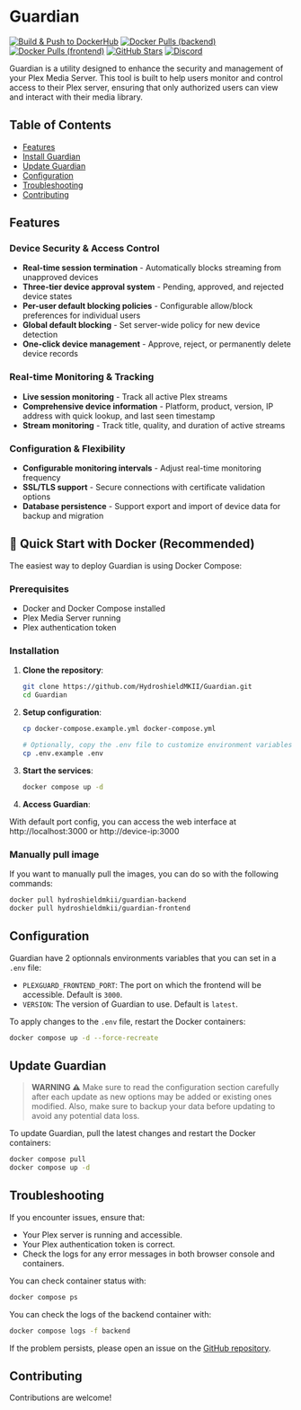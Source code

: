 # Guardian

[![Build & Push to DockerHub](https://github.com/HydroshieldMKII/Guardian/actions/workflows/docker-multiarch.yml/badge.svg)](https://github.com/HydroshieldMKII/Guardian/actions/workflows/docker-multiarch.yml)
[![Docker Pulls (backend)](https://img.shields.io/docker/pulls/hydroshieldmkii/guardian-backend.svg)](https://hub.docker.com/r/hydroshieldmkii/guardian-backend)
[![Docker Pulls (frontend)](https://img.shields.io/docker/pulls/hydroshieldmkii/guardian-frontend.svg)](https://hub.docker.com/r/hydroshieldmkii/guardian-frontend)
[![GitHub Stars](https://img.shields.io/github/stars/HydroshieldMKII/Guardian.svg?style=flat)](https://github.com/HydroshieldMKII/Guardian/stargazers)
[![Discord](https://img.shields.io/discord/1415505445883215955?logo=discord&label=chat)](https://discord.gg/xTKuHyhdS4)


Guardian is a utility designed to enhance the security and management of your Plex Media Server. This tool is built to help users monitor and control access to their Plex server, ensuring that only authorized users can view and interact with their media library.

## Table of Contents

- [Features](#features)
- [Install Guardian](#installation)
- [Update Guardian](#update-guardian)
- [Configuration](#configuration)
- [Troubleshooting](#troubleshooting)
- [Contributing](#contributing)

## Features

### **Device Security & Access Control**

- **Real-time session termination** - Automatically blocks streaming from unapproved devices
- **Three-tier device approval system** - Pending, approved, and rejected device states
- **Per-user default blocking policies** - Configurable allow/block preferences for individual users
- **Global default blocking** - Set server-wide policy for new device detection
- **One-click device management** - Approve, reject, or permanently delete device records

### **Real-time Monitoring & Tracking**

- **Live session monitoring** - Track all active Plex streams
- **Comprehensive device information** - Platform, product, version, IP address with quick lookup, and last seen timestamp
- **Stream monitoring** - Track title, quality, and duration of active streams

### **Configuration & Flexibility**

- **Configurable monitoring intervals** - Adjust real-time monitoring frequency
- **SSL/TLS support** - Secure connections with certificate validation options
- **Database persistence** - Support export and import of device data for backup and migration

## 🚀 Quick Start with Docker (Recommended)

The easiest way to deploy Guardian is using Docker Compose:

### Prerequisites

- Docker and Docker Compose installed
- Plex Media Server running
- Plex authentication token

### Installation

1. **Clone the repository**:

   ```bash
   git clone https://github.com/HydroshieldMKII/Guardian.git
   cd Guardian
   ```

2. **Setup configuration**:

   ```bash
   cp docker-compose.example.yml docker-compose.yml

   # Optionally, copy the .env file to customize environment variables
   cp .env.example .env
   ```

3. **Start the services**:

   ```bash
   docker compose up -d
   ```

4. **Access Guardian**:

With default port config, you can access the web interface at http://localhost:3000 or http://device-ip:3000

### Manually pull image

If you want to manually pull the images, you can do so with the following commands:

```bash
docker pull hydroshieldmkii/guardian-backend
docker pull hydroshieldmkii/guardian-frontend
```

## Configuration

Guardian have 2 optionnals environments variables that you can set in a `.env` file:

- `PLEXGUARD_FRONTEND_PORT`: The port on which the frontend will be accessible. Default is `3000`.
- `VERSION`: The version of Guardian to use. Default is `latest`.

To apply changes to the `.env` file, restart the Docker containers:

```bash
docker compose up -d --force-recreate
```

## Update Guardian

> **WARNING ⚠️**
> Make sure to read the configuration section carefully after each update as new options may be added or existing ones modified. Also, make sure to backup your data before updating to avoid any potential data loss.

To update Guardian, pull the latest changes and restart the Docker containers:

```bash
docker compose pull
docker compose up -d
```

## Troubleshooting

If you encounter issues, ensure that:

- Your Plex server is running and accessible.
- Your Plex authentication token is correct.
- Check the logs for any error messages in both browser console and containers.

You can check container status with:

```bash
docker compose ps
```

You can check the logs of the backend container with:

```bash
docker compose logs -f backend
```

If the problem persists, please open an issue on the [GitHub repository](https://github.com/HydroshieldMKII/Guardian/issues).

## Contributing

Contributions are welcome!
